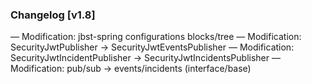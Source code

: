 ### Changelog [v1.8]
— Modification: jbst-spring configurations blocks/tree
— Modification: SecurityJwtPublisher -> SecurityJwtEventsPublisher
— Modification: SecurityJwtIncidentPublisher -> SecurityJwtIncidentsPublisher
— Modification: pub/sub -> events/incidents (interface/base)
